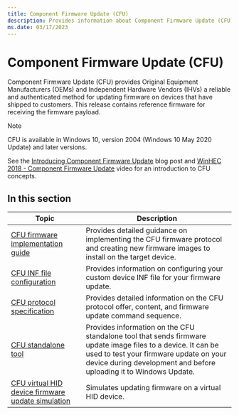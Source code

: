 ```yaml
---
title: Component Firmware Update (CFU) 
description: Provides information about Component Firmware Update (CFU)
ms.date: 03/17/2023
---
```


# Component Firmware Update (CFU)

Component Firmware Update (CFU) provides Original Equipment Manufacturers (OEMs) and Independent Hardware Vendors (IHVs) a reliable and authenticated method for updating firmware on devices that have shipped to customers. This release contains reference firmware for receiving the firmware payload.

> [!NOTE]
> CFU is available in Windows 10, version 2004 (Windows 10 May 2020 Update) and later versions.

See the [Introducing Component Firmware Update](https://blogs.windows.com/buildingapps/?p=54456) blog post and [WinHEC 2018 - Component Firmware Update](https://developer.microsoft.com/windows/hardware/events) video for an introduction to CFU concepts.

## In this section

| Topic | Description |
|--|--|
| [CFU firmware implementation guide](cfu-firmware-implementation-guide.md) | Provides detailed guidance on implementing the CFU firmware protocol and creating new firmware images to install on the target device. |
| [CFU INF file configuration](cfu-inf-configuration.md) | Provides information on configuring your custom device INF file for your firmware update. |
| [CFU protocol specification](cfu-specification.md) | Provides detailed information on the CFU protocol offer, content, and firmware update command sequence. |
| [CFU standalone tool](cfu-standalone-tool.md) | Provides information on the CFU standalone tool that sends firmware update image files to a device. It can be used to test your firmware update on your device during development and before uploading it to Windows Update.|
| [CFU virtual HID device firmware update simulation](cfu-firmware-update-simulation.md) | Simulates updating firmware on a virtual HID device. |
